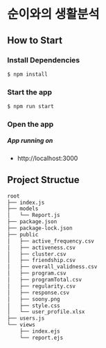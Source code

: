 # 순이와의 생활분석

## How to Start

### Install Dependencies

```bash
$ npm install
```

### Start the app

```bash
$ npm run start
```

### Open the app

##### App running on

-   http://localhost:3000

## Project Structue

```bash
root
├── index.js
├── models
│   └── Report.js
├── package.json
├── package-lock.json
├── public
│   ├── active_frequency.csv
│   ├── activeness.csv
│   ├── cluster.csv
│   ├── friendship.csv
│   ├── overall_validness.csv
│   ├── program.csv
│   ├── programTotal.csv
│   ├── regularity.csv
│   ├── response.csv
│   ├── soony.png
│   ├── style.css
│   └── user_profile.xlsx
├── users.js
└── views
    ├── index.ejs
    └── report.ejs
```
